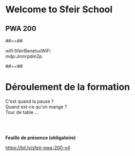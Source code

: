 <!-- .slide: class="first-slide" sfeir-level="2" sfeir-techno="pwa" -->

# **Welcome to Sfeir School**

## **PWA 200**

##==##

<!-- .slide: class="school-presentation" -->

<div class="wifi">
    <span class="key">wifi:</span><span>SfeirBeneluxWiFi</span><br>
    <span class="key">mdp:</span><span>Jnmrpdm2p</span>
</div>

##==##

# Déroulement de la formation

<p class="center">
C'est quand la pause ?<br>
Quand est-ce qu'on mange ?<br>
Tour de table ...
</p>
<br><br>

**Feuille de présence (obligatoire)** <!-- .element: class="center" -->

https://bit.ly/sfeir-pwa-200-v4 <!-- .element: class="center" -->

